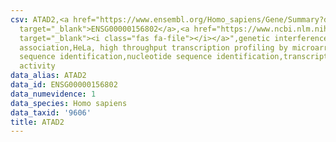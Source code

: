 ```yaml
---
csv: ATAD2,<a href="https://www.ensembl.org/Homo_sapiens/Gene/Summary?db=core;g=ENSG00000156802"
  target="_blank">ENSG00000156802</a>,<a href="https://www.ncbi.nlm.nih.gov/pubmed/17216044"
  target="_blank"><i class="fas fa-file"></i></a>",genetic interference,functional
  association,HeLa, high throughput transcription profiling by microarray,nucleotide
  sequence identification,nucleotide sequence identification,transcriptional regulation,down-regulates
  activity
data_alias: ATAD2
data_id: ENSG00000156802
data_numevidence: 1
data_species: Homo sapiens
data_taxid: '9606'
title: ATAD2
---
```

